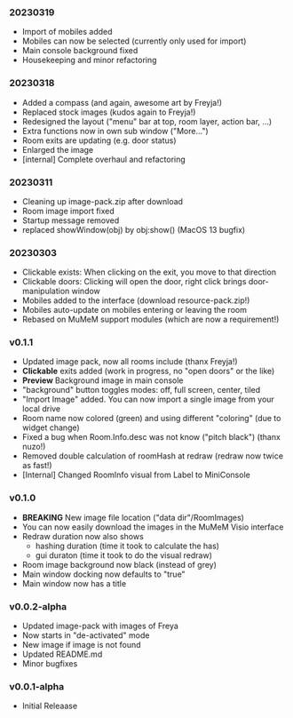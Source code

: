 ### 20230319

  * Import of mobiles added
  * Mobiles can now be selected (currently only used for import)
  * Main console background fixed
  * Housekeeping and minor refactoring

### 20230318

  * Added a compass (and again, awesome art by Freyja!)
  * Replaced stock images (kudos again to Freyja!)
  * Redesigned the layout ("menu" bar at top, room layer, action bar, ...)
  * Extra functions now in own sub window ("More...")
  * Room exits are updating (e.g. door status)
  * Enlarged the image
  * [internal] Complete overhaul and refactoring

### 20230311

  * Cleaning up image-pack.zip after download
  * Room image import fixed
  * Startup message removed
  * replaced showWindow(obj) by obj:show() (MacOS 13 bugfix)

### 20230303

  * Clickable exists: When clicking on the exit, you move to that direction
  * Clickable doors: Clicking will open the door, right click brings door-manipulation window
  * Mobiles added to the interface (download resource-pack.zip!)
  * Mobiles auto-update on mobiles entering or leaving the room
  * Rebased on MuMeM support modules (which are now a requirement!)

### v0.1.1

  * Updated image pack, now all rooms include (thanx Freyja!)
  * **Clickable** exits added (work in progress, no "open doors" or the like)
  * **Preview** Background image in main console
  * "background" button toggles modes: off, full screen, center, tiled
  * "Import Image" added. You can now import a single image from your local drive
  * Room name now colored (green) and using different "coloring" (due to widget change)
  * Fixed a bug when Room.Info.desc was not know ("pitch black") (thanx nuzo!)
  * Removed double calculation of roomHash at redraw (redraw now twice as fast!)
  * [Internal] Changed RoomInfo visual from Label to MiniConsole

### v0.1.0

  * **BREAKING** New image file location ("data dir"/RoomImages)
  * You can now easily download the images in the MuMeM Visio interface
  * Redraw duration now also shows
    * hashing duration (time it took to calculate the has)
    * gui duraton (time it took to do the visual redraw)
  * Room image background now black (instead of grey)
  * Main window docking now defaults to "true"
  * Main window now has a title

### v0.0.2-alpha

  * Updated image-pack with images of Freya
  * Now starts in "de-activated" mode
  * New image if image is not found
  * Updated README.md
  * Minor bugfixes

### v0.0.1-alpha

  * Initial Releaase
